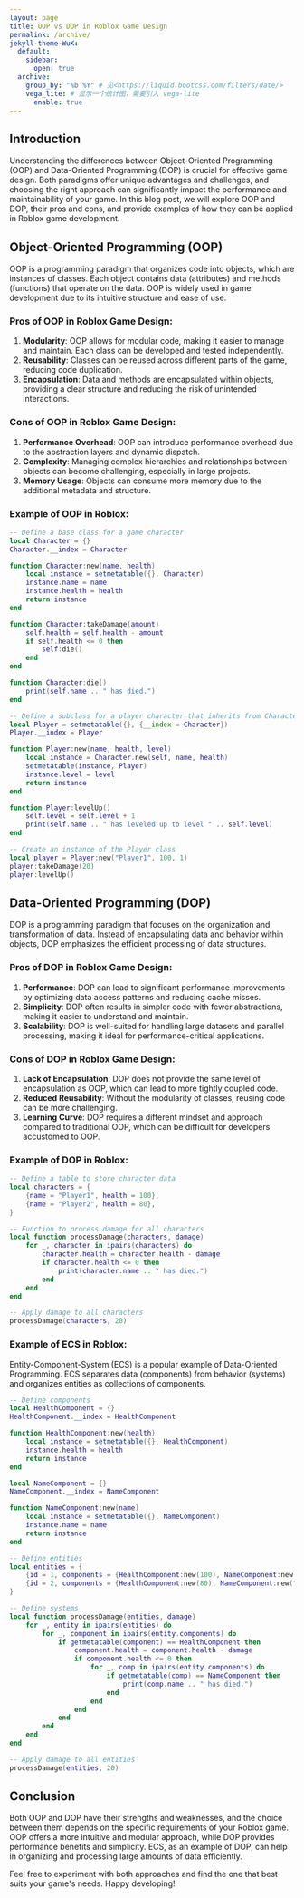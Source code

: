 ```yaml
---
layout: page
title: OOP vs DOP in Roblox Game Design
permalink: /archive/
jekyll-theme-WuK:
  default:
    sidebar:
      open: true
  archive:
    group_by: "%b %Y" # 见<https://liquid.bootcss.com/filters/date/>
    vega_lite: # 显示一个统计图，需要引入 vega-lite
      enable: true
---
```


## Introduction
Understanding the differences between Object-Oriented Programming (OOP) and Data-Oriented Programming (DOP) is crucial for effective game design. Both paradigms offer unique advantages and challenges, and choosing the right approach can significantly impact the performance and maintainability of your game. In this blog post, we will explore OOP and DOP, their pros and cons, and provide examples of how they can be applied in Roblox game development.

## Object-Oriented Programming (OOP)
OOP is a programming paradigm that organizes code into objects, which are instances of classes. Each object contains data (attributes) and methods (functions) that operate on the data. OOP is widely used in game development due to its intuitive structure and ease of use.

### Pros of OOP in Roblox Game Design:
1. **Modularity**: OOP allows for modular code, making it easier to manage and maintain. Each class can be developed and tested independently.
2. **Reusability**: Classes can be reused across different parts of the game, reducing code duplication.
3. **Encapsulation**: Data and methods are encapsulated within objects, providing a clear structure and reducing the risk of unintended interactions.

### Cons of OOP in Roblox Game Design:
1. **Performance Overhead**: OOP can introduce performance overhead due to the abstraction layers and dynamic dispatch.
2. **Complexity**: Managing complex hierarchies and relationships between objects can become challenging, especially in large projects.
3. **Memory Usage**: Objects can consume more memory due to the additional metadata and structure.

### Example of OOP in Roblox:
```lua
-- Define a base class for a game character
local Character = {}
Character.__index = Character

function Character:new(name, health)
    local instance = setmetatable({}, Character)
    instance.name = name
    instance.health = health
    return instance
end

function Character:takeDamage(amount)
    self.health = self.health - amount
    if self.health <= 0 then
        self:die()
    end
end

function Character:die()
    print(self.name .. " has died.")
end

-- Define a subclass for a player character that inherits from Character
local Player = setmetatable({}, {__index = Character})
Player.__index = Player

function Player:new(name, health, level)
    local instance = Character.new(self, name, health)
    setmetatable(instance, Player)
    instance.level = level
    return instance
end

function Player:levelUp()
    self.level = self.level + 1
    print(self.name .. " has leveled up to level " .. self.level)
end

-- Create an instance of the Player class
local player = Player:new("Player1", 100, 1)
player:takeDamage(20)
player:levelUp()
```

## Data-Oriented Programming (DOP)
DOP is a programming paradigm that focuses on the organization and transformation of data. Instead of encapsulating data and behavior within objects, DOP emphasizes the efficient processing of data structures.

### Pros of DOP in Roblox Game Design:
1. **Performance**: DOP can lead to significant performance improvements by optimizing data access patterns and reducing cache misses.
2. **Simplicity**: DOP often results in simpler code with fewer abstractions, making it easier to understand and maintain.
3. **Scalability**: DOP is well-suited for handling large datasets and parallel processing, making it ideal for performance-critical applications.

### Cons of DOP in Roblox Game Design:
1. **Lack of Encapsulation**: DOP does not provide the same level of encapsulation as OOP, which can lead to more tightly coupled code.
2. **Reduced Reusability**: Without the modularity of classes, reusing code can be more challenging.
3. **Learning Curve**: DOP requires a different mindset and approach compared to traditional OOP, which can be difficult for developers accustomed to OOP.

### Example of DOP in Roblox:
```lua
-- Define a table to store character data
local characters = {
    {name = "Player1", health = 100},
    {name = "Player2", health = 80},
}

-- Function to process damage for all characters
local function processDamage(characters, damage)
    for _, character in ipairs(characters) do
        character.health = character.health - damage
        if character.health <= 0 then
            print(character.name .. " has died.")
        end
    end
end

-- Apply damage to all characters
processDamage(characters, 20)
```

### Example of ECS in Roblox:
Entity-Component-System (ECS) is a popular example of Data-Oriented Programming. ECS separates data (components) from behavior (systems) and organizes entities as collections of components.

```lua
-- Define components
local HealthComponent = {}
HealthComponent.__index = HealthComponent

function HealthComponent:new(health)
    local instance = setmetatable({}, HealthComponent)
    instance.health = health
    return instance
end

local NameComponent = {}
NameComponent.__index = NameComponent

function NameComponent:new(name)
    local instance = setmetatable({}, NameComponent)
    instance.name = name
    return instance
end

-- Define entities
local entities = {
    {id = 1, components = {HealthComponent:new(100), NameComponent:new("Player1")}},
    {id = 2, components = {HealthComponent:new(80), NameComponent:new("Player2")}},
}

-- Define systems
local function processDamage(entities, damage)
    for _, entity in ipairs(entities) do
        for _, component in ipairs(entity.components) do
            if getmetatable(component) == HealthComponent then
                component.health = component.health - damage
                if component.health <= 0 then
                    for _, comp in ipairs(entity.components) do
                        if getmetatable(comp) == NameComponent then
                            print(comp.name .. " has died.")
                        end
                    end
                end
            end
        end
    end
end

-- Apply damage to all entities
processDamage(entities, 20)
```

## Conclusion
Both OOP and DOP have their strengths and weaknesses, and the choice between them depends on the specific requirements of your Roblox game. OOP offers a more intuitive and modular approach, while DOP provides performance benefits and simplicity. ECS, as an example of DOP, can help in organizing and processing large amounts of data efficiently.

Feel free to experiment with both approaches and find the one that best suits your game's needs. Happy developing!
